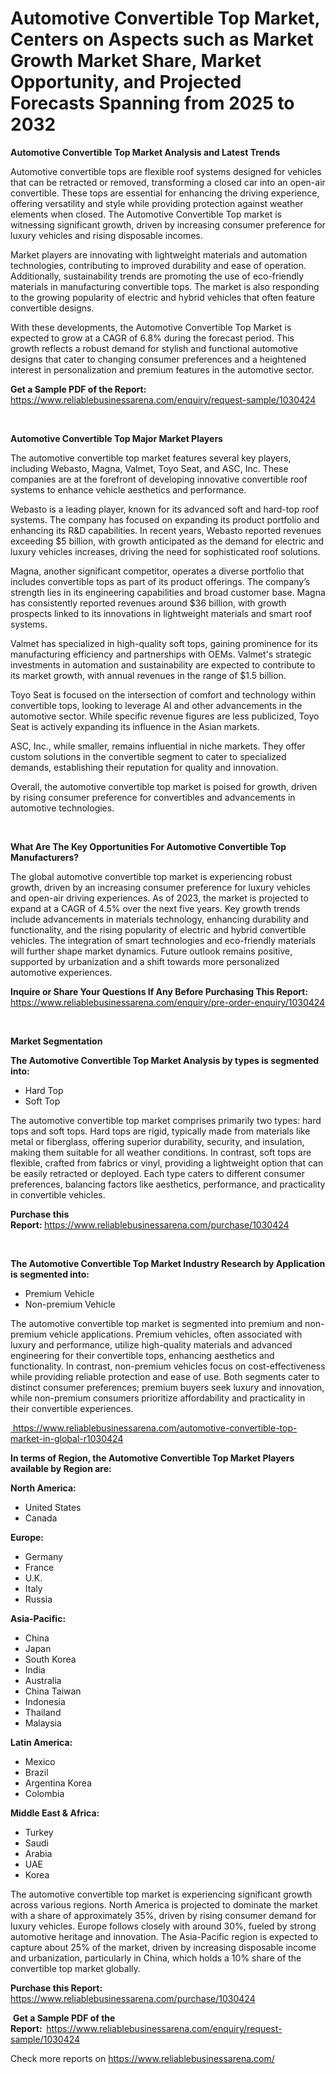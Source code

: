 <p><h1>Automotive Convertible Top Market, Centers on Aspects such as Market Growth Market Share, Market Opportunity, and Projected Forecasts Spanning from 2025 to 2032</h1></p><p><strong>Automotive Convertible Top Market Analysis and Latest Trends</strong></p>
<p><p>Automotive convertible tops are flexible roof systems designed for vehicles that can be retracted or removed, transforming a closed car into an open-air convertible. These tops are essential for enhancing the driving experience, offering versatility and style while providing protection against weather elements when closed. The Automotive Convertible Top market is witnessing significant growth, driven by increasing consumer preference for luxury vehicles and rising disposable incomes. </p><p>Market players are innovating with lightweight materials and automation technologies, contributing to improved durability and ease of operation. Additionally, sustainability trends are promoting the use of eco-friendly materials in manufacturing convertible tops. The market is also responding to the growing popularity of electric and hybrid vehicles that often feature convertible designs. </p><p>With these developments, the Automotive Convertible Top Market is expected to grow at a CAGR of 6.8% during the forecast period. This growth reflects a robust demand for stylish and functional automotive designs that cater to changing consumer preferences and a heightened interest in personalization and premium features in the automotive sector.</p></p>
<p><strong>Get a Sample PDF of the Report:&nbsp;</strong> <a href="https://www.reliablebusinessarena.com/enquiry/request-sample/1030424?utm_campaign=2793&utm_medium=2&utm_source=Github&utm_content=ia&utm_term=21032025&utm_id=automotive-convertible-top">https://www.reliablebusinessarena.com/enquiry/request-sample/1030424</a></p>
<p>&nbsp;</p>
<p><strong>Automotive Convertible Top Major Market Players</strong></p>
<p><p>The automotive convertible top market features several key players, including Webasto, Magna, Valmet, Toyo Seat, and ASC, Inc. These companies are at the forefront of developing innovative convertible roof systems to enhance vehicle aesthetics and performance.</p><p>Webasto is a leading player, known for its advanced soft and hard-top roof systems. The company has focused on expanding its product portfolio and enhancing its R&D capabilities. In recent years, Webasto reported revenues exceeding $5 billion, with growth anticipated as the demand for electric and luxury vehicles increases, driving the need for sophisticated roof solutions.</p><p>Magna, another significant competitor, operates a diverse portfolio that includes convertible tops as part of its product offerings. The company’s strength lies in its engineering capabilities and broad customer base. Magna has consistently reported revenues around $36 billion, with growth prospects linked to its innovations in lightweight materials and smart roof systems.</p><p>Valmet has specialized in high-quality soft tops, gaining prominence for its manufacturing efficiency and partnerships with OEMs. Valmet's strategic investments in automation and sustainability are expected to contribute to its market growth, with annual revenues in the range of $1.5 billion.</p><p>Toyo Seat is focused on the intersection of comfort and technology within convertible tops, looking to leverage AI and other advancements in the automotive sector. While specific revenue figures are less publicized, Toyo Seat is actively expanding its influence in the Asian markets.</p><p>ASC, Inc., while smaller, remains influential in niche markets. They offer custom solutions in the convertible segment to cater to specialized demands, establishing their reputation for quality and innovation.</p><p>Overall, the automotive convertible top market is poised for growth, driven by rising consumer preference for convertibles and advancements in automotive technologies.</p></p>
<p>&nbsp;</p>
<p><strong>What Are The Key Opportunities For Automotive Convertible Top Manufacturers?</strong></p>
<p><p>The global automotive convertible top market is experiencing robust growth, driven by an increasing consumer preference for luxury vehicles and open-air driving experiences. As of 2023, the market is projected to expand at a CAGR of 4.5% over the next five years. Key growth trends include advancements in materials technology, enhancing durability and functionality, and the rising popularity of electric and hybrid convertible vehicles. The integration of smart technologies and eco-friendly materials will further shape market dynamics. Future outlook remains positive, supported by urbanization and a shift towards more personalized automotive experiences.</p></p>
<p><strong>Inquire or Share Your Questions If Any Before Purchasing This Report:</strong> <a href="https://www.reliablebusinessarena.com/enquiry/pre-order-enquiry/1030424?utm_campaign=2793&utm_medium=2&utm_source=Github&utm_content=ia&utm_term=21032025&utm_id=automotive-convertible-top">https://www.reliablebusinessarena.com/enquiry/pre-order-enquiry/1030424</a></p>
<p>&nbsp;</p>
<p><strong>Market Segmentation</strong></p>
<p><strong>The Automotive Convertible Top Market Analysis by types is segmented into:</strong></p>
<p><ul><li>Hard Top</li><li>Soft Top</li></ul></p>
<p><p>The automotive convertible top market comprises primarily two types: hard tops and soft tops. Hard tops are rigid, typically made from materials like metal or fiberglass, offering superior durability, security, and insulation, making them suitable for all weather conditions. In contrast, soft tops are flexible, crafted from fabrics or vinyl, providing a lightweight option that can be easily retracted or deployed. Each type caters to different consumer preferences, balancing factors like aesthetics, performance, and practicality in convertible vehicles.</p></p>
<p><strong>Purchase this Report:&nbsp;</strong><a href="https://www.reliablebusinessarena.com/purchase/1030424?utm_campaign=2793&utm_medium=2&utm_source=Github&utm_content=ia&utm_term=21032025&utm_id=automotive-convertible-top">https://www.reliablebusinessarena.com/purchase/1030424</a></p>
<p>&nbsp;</p>
<p><strong>The Automotive Convertible Top Market Industry Research by Application is segmented into:</strong></p>
<p><ul><li>Premium Vehicle</li><li>Non-premium Vehicle</li></ul></p>
<p><p>The automotive convertible top market is segmented into premium and non-premium vehicle applications. Premium vehicles, often associated with luxury and performance, utilize high-quality materials and advanced engineering for their convertible tops, enhancing aesthetics and functionality. In contrast, non-premium vehicles focus on cost-effectiveness while providing reliable protection and ease of use. Both segments cater to distinct consumer preferences; premium buyers seek luxury and innovation, while non-premium consumers prioritize affordability and practicality in their convertible experiences.</p></p>
<p><a href="https://www.reliablebusinessarena.com/automotive-convertible-top-market-in-global-r1030424?utm_campaign=2793&utm_medium=2&utm_source=Github&utm_content=ia&utm_term=21032025&utm_id=automotive-convertible-top">&nbsp;https://www.reliablebusinessarena.com/automotive-convertible-top-market-in-global-r1030424</a></p>
<p><strong>In terms of Region, the Automotive Convertible Top Market Players available by Region are:</strong></p>
<p>
    <p> <strong> North America: </strong>
        <ul>
            <li>United States</li>
            <li>Canada</li>
        </ul>
        </p> 
    <p> <strong> Europe: </strong>
        <ul>
            <li>Germany</li>
            <li>France</li>
            <li>U.K.</li>
            <li>Italy</li>
            <li>Russia</li>
        </ul>
        </p> 
    <p> <strong> Asia-Pacific: </strong>
        <ul>
            <li>China</li>
            <li>Japan</li>
            <li>South Korea</li>
            <li>India</li>
            <li>Australia</li>
            <li>China Taiwan</li>
            <li>Indonesia</li>
            <li>Thailand</li>
            <li>Malaysia</li>
        </ul>
        </p> 
    <p> <strong> Latin America: </strong>
        <ul>
            <li>Mexico</li>
            <li>Brazil</li>
            <li>Argentina Korea</li>
            <li>Colombia</li>
        </ul>
        </p> 
    <p> <strong> Middle East & Africa: </strong>
        <ul>
            <li>Turkey</li>
            <li>Saudi</li>
            <li>Arabia</li>
            <li>UAE</li>
            <li>Korea</li>
        </ul>
    </p>
    </p>
<p><p>The automotive convertible top market is experiencing significant growth across various regions. North America is projected to dominate the market with a share of approximately 35%, driven by rising consumer demand for luxury vehicles. Europe follows closely with around 30%, fueled by strong automotive heritage and innovation. The Asia-Pacific region is expected to capture about 25% of the market, driven by increasing disposable income and urbanization, particularly in China, which holds a 10% share of the convertible top market globally.</p></p>
<p><strong>Purchase this Report: </strong><a href="https://www.reliablebusinessarena.com/purchase/1030424?utm_campaign=2793&utm_medium=2&utm_source=Github&utm_content=ia&utm_term=21032025&utm_id=automotive-convertible-top">https://www.reliablebusinessarena.com/purchase/1030424</a></p>
<p>&nbsp;<strong>Get a Sample PDF of the Report:&nbsp;&nbsp;</strong><a href="https://www.reliablebusinessarena.com/enquiry/request-sample/1030424?utm_campaign=2793&utm_medium=2&utm_source=Github&utm_content=ia&utm_term=21032025&utm_id=automotive-convertible-top">https://www.reliablebusinessarena.com/enquiry/request-sample/1030424</a></p>
<p><strong></strong></p>
<p>Check more reports on <a href="https://www.reliablebusinessarena.com/?utm_campaign=2793&utm_medium=2&utm_source=Github&utm_content=ia&utm_term=21032025&utm_id=automotive-convertible-top">https://www.reliablebusinessarena.com/</a></p>
